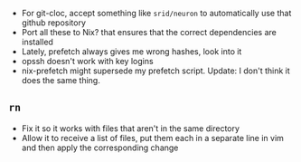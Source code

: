 * For git-cloc, accept something like `srid/neuron` to automatically use that github repository
* Port all these to Nix? that ensures that the correct dependencies are installed
* Lately, prefetch always gives me wrong hashes, look into it
* opssh doesn't work with key logins
* nix-prefetch might supersede my prefetch script. Update: I don't think it does the same thing.

## `rn`
* Fix it so it works with files that aren't in the same directory
* Allow it to receive a list of files, put them each in a separate line in vim and then apply the corresponding change
